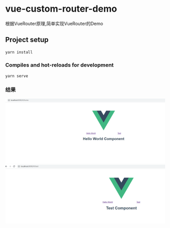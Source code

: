 # vue-custom-router-demo
根据VueRouter原理,简单实现VueRouter的Demo
## Project setup
```
yarn install
```

### Compiles and hot-reloads for development
```
yarn serve
```

### 结果
![](img/1.png)
![](img/2.png)
